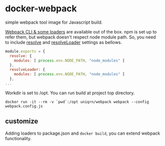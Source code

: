 # docker-webpack
simple webpack tool image for Javascript build. 

[Webpack CLI & some loaders](https://github.com/uniqrn/docker-webpack/blob/master/package.json) are available out of the box. 
npm is set up to refer them, but webpack doesn't respect node module path. So, you need to include [resolve](https://webpack.js.org/configuration/resolve/) and [resolveLoader](https://webpack.js.org/configuration/resolve/#resolveloader) settings as bellows.

```webpack.config.js
module.exports = {
  resolve: {
    modules: [ process.env.NODE_PATH, "node_modules" ]
  },
  resolveLoader: {
    modules: [ process.env.NODE_PATH, "node_modules" ]
  },
...
```

Workdir is set to /opt. You can run build at project top directory.

```
docker run -it --rm -v `pwd`:/opt uniqrn/webpack webpack --config webpack.config.js
```

## customize

Adding loaders to package.json and `docker build`, you can extend webpack functionality.
